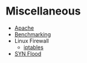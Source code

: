 # Miscellaneous

* [Apache](apache/README.md)
* [Benchmarking](benchmarking.md)
* Linux Firewall
    - [iptables](iptables.md)
* [SYN Flood](syn-flood.md)
